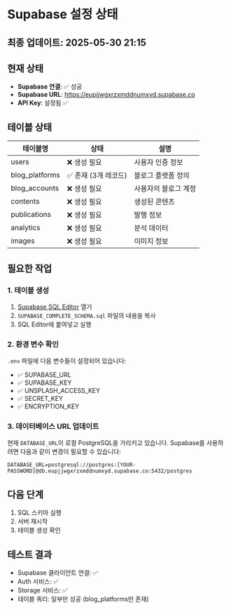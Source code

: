 # Supabase 설정 상태

## 최종 업데이트: 2025-05-30 21:15

## 현재 상태
- **Supabase 연결**: ✅ 성공
- **Supabase URL**: https://eupjjwgxrzxmddnumxyd.supabase.co
- **API Key**: 설정됨 ✅

## 테이블 상태
| 테이블명 | 상태 | 설명 |
|---------|------|------|
| users | ❌ 생성 필요 | 사용자 인증 정보 |
| blog_platforms | ✅ 존재 (3개 레코드) | 블로그 플랫폼 정의 |
| blog_accounts | ❌ 생성 필요 | 사용자의 블로그 계정 |
| contents | ❌ 생성 필요 | 생성된 콘텐츠 |
| publications | ❌ 생성 필요 | 발행 정보 |
| analytics | ❌ 생성 필요 | 분석 데이터 |
| images | ❌ 생성 필요 | 이미지 정보 |

## 필요한 작업

### 1. 테이블 생성
1. [Supabase SQL Editor](https://supabase.com/dashboard/project/eupjjwgxrzxmddnumxyd/sql/new) 열기
2. `SUPABASE_COMPLETE_SCHEMA.sql` 파일의 내용을 복사
3. SQL Editor에 붙여넣고 실행

### 2. 환경 변수 확인
`.env` 파일에 다음 변수들이 설정되어 있습니다:
- ✅ SUPABASE_URL
- ✅ SUPABASE_KEY
- ✅ UNSPLASH_ACCESS_KEY
- ✅ SECRET_KEY
- ✅ ENCRYPTION_KEY

### 3. 데이터베이스 URL 업데이트
현재 `DATABASE_URL`이 로컬 PostgreSQL을 가리키고 있습니다.
Supabase를 사용하려면 다음과 같이 변경이 필요할 수 있습니다:

```
DATABASE_URL=postgresql://postgres:[YOUR-PASSWORD]@db.eupjjwgxrzxmddnumxyd.supabase.co:5432/postgres
```

## 다음 단계
1. SQL 스키마 실행
2. 서버 재시작
3. 테이블 생성 확인

## 테스트 결과
- Supabase 클라이언트 연결: ✅
- Auth 서비스: ✅
- Storage 서비스: ✅
- 테이블 쿼리: 일부만 성공 (blog_platforms만 존재)